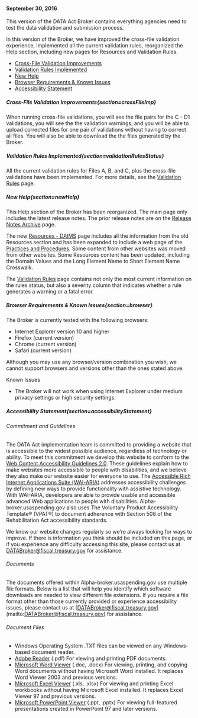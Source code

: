 #### September 30, 2016
This version of the DATA Act Broker contains everything agencies need to test the data validation and submission process.

In this version of the Broker, we have improved the cross-file validation experience, implemented all the current validation rules, reorganized the Help section, including new pages for Resources and Validation Rules.

  - [Cross-File Validation Improvements](#/help?section=crossFileImp)
  - [Validation Rules Implemented](#/help?section=validationRulesStatus)
  - [New Help](#/help?section=newHelp)
  - [Browser Requirements & Known Issues](#/help?section=browser)
  - [Accessibility Statement](#/help?section=accessibilityStatement)

##### Cross-File Validation Improvements{section=crossFileImp}

When running cross-file validations, you will see the file pairs for the C - D1 validations, you will see the the validation warnings, and you will be able to upload corrected files for one pair of validations without having to correct all files. You will also be able to download the the files generated by the Broker.

##### Validation Rules Implemented{section=validationRulesStatus}

All the current validation rules for Files A, B, and C, plus the cross-file validations have been implemented.  For more details, see the [Validation Rules](/#/validations) page.

##### New Help{section=newHelp}

This Help section of the Broker has been reorganized. The main page only includes the latest release notes. The prior release notes are on the [Release Notes Archive](/#/history) page.

The new [Resources - DAIMS](/#/resources) page includes all the information from the old Resources section and has been expanded to include a web page of the [Practices and Procedures](/#/practices). Some content from other websites was moved from other websites. Some Resources content has been updated, including the Domain Values and the Long Element Name to Short Element Name Crosswalk.  

The [Validation Rules](/#/validations) page contains not only the most current information on the rules status, but also a severity column that indicates whether a rule generates a warning or a fatal error.

##### Browser Requirements & Known Issues{section=browser}
The Broker is currently tested with the following browsers:

* Internet Explorer version 10 and higher
* Firefox (current version)
* Chrome (current version)
* Safari (current version)

Although you may use any browser/version combination you wish, we cannot support browsers and versions other than the ones stated above.

Known Issues

* The Broker will not work when using Internet Explorer under medium privacy settings or high security settings.

##### Accessibility Statement{section=accessibilityStatement}

###### Commitment and Guidelines

The DATA Act implementation team is committed to providing a website that is accessible to the widest possible audience, regardless of technology or ability. To meet this commitment we develop this website to conform to the [Web Content Accessibility Guidelines 2.0](https://www.w3.org/TR/WCAG/). These guidelines explain how to make websites more accessible to people with disabilities, and we believe they also make our website easier for everyone to use.
The [Accessible Rich Internet Applications Suite (WAI-ARIA)](https://www.w3.org/WAI/intro/aria) addresses accessibility challenges by defining new ways to provide functionality with assistive technology. With WAI-ARIA, developers are able to provide usable and accessible advanced Web applications to people with disabilities. Alpha-broker.usaspending.gov also uses The Voluntary Product Accessibility Template® (VPAT®) to document adherence with Section 508 of the Rehabilitation Act accessibility standards.

We know our website changes regularly so we’re always looking for ways to improve. If there is information you think should be included on this page, or if you experience any difficulty accessing this site, please contact us at [DATABroker@fiscal.treasury.gov](mailto:DATABroker@fiscal.treasury.gov) for assistance.

###### Documents

The documents offered within Alpha-broker.usaspending.gov use multiple file formats. Below is a list that will help you identify which software downloads are needed to view different file extensions. If you require a file format other than those currently provided or experience accessibility issues, please contact us at [DATABroker@fiscal.treasury.gov] (mailto:DATABroker@fiscal.treasury.gov) for assistance.

###### Document Files

*  Windows Operating System .TXT files can be viewed on any Windows-based document reader.
* [Adobe Reader](https://get.adobe.com/reader/) (.pdf) For viewing and printing PDF documents.
* [Microsoft Word Viewer](http://www.microsoft.com/en-us/download/details.aspx?id=4) (.doc, .docx) For viewing, printing, and copying Word documents without having Microsoft Word installed. It replaces Word Viewer 2003 and previous versions.
* [Microsoft Excel Viewer](http://www.microsoft.com/en-us/download/details.aspx?id=10) (.xls, .xlsx) For viewing and printing Excel workbooks without having Microsoft Excel installed. It replaces Excel Viewer 97 and previous versions.
* [Microsoft PowerPoint Viewer](http://www.microsoft.com/en-us/download/details.aspx?id=6) (.ppt, .pptx) For viewing full-featured presentations created in PowerPoint 97 and later versions.

